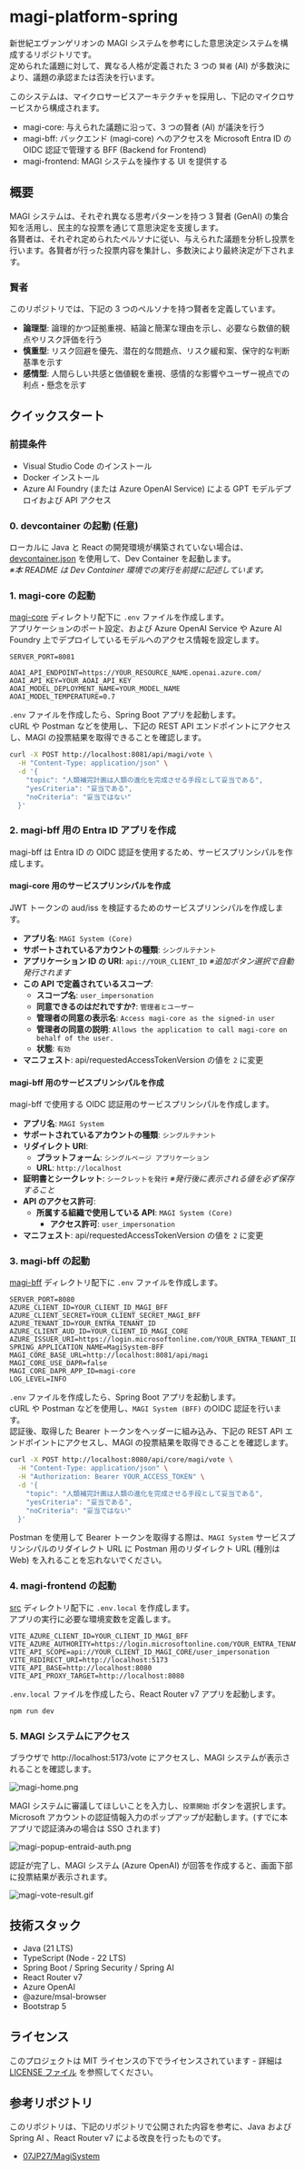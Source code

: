 # magi-platform-spring

新世紀エヴァンゲリオンの MAGI システムを参考にした意思決定システムを構成するリポジトリです。  
定められた議題に対して、異なる人格が定義された 3 つの `賢者` (AI) が多数決により、議題の承認または否決を行います。  

このシステムは、マイクロサービスアーキテクチャを採用し、下記のマイクロサービスから構成されます。  

- magi-core: 与えられた議題に沿って、3 つの賢者 (AI) が議決を行う
- magi-bff: バックエンド (magi-core) へのアクセスを Microsoft Entra ID の OIDC 認証で管理する BFF (Backend for Frontend)
- magi-frontend: MAGI システムを操作する UI を提供する

## 概要

MAGI システムは、それぞれ異なる思考パターンを持つ 3 賢者 (GenAI) の集合知を活用し、民主的な投票を通じて意思決定を支援します。  
各賢者は、それぞれ定められたペルソナに従い、与えられた議題を分析し投票を行います。各賢者が行った投票内容を集計し、多数決により最終決定が下されます。

### 賢者

このリポジトリでは、下記の 3 つのペルソナを持つ賢者を定義しています。  

- **論理型**: 論理的かつ証拠重視、結論と簡潔な理由を示し、必要なら数値的観点やリスク評価を行う
- **慎重型**: リスク回避を優先、潜在的な問題点、リスク緩和案、保守的な判断基準を示す
- **感情型**: 人間らしい共感と価値観を重視、感情的な影響やユーザー視点での利点・懸念を示す

## クイックスタート

### 前提条件

- Visual Studio Code のインストール
- Docker インストール
- Azure AI Foundry (または Azure OpenAI Service) による GPT モデルデプロイおよび API アクセス

### 0. devcontainer の起動 (任意)

ローカルに Java と React の開発環境が構築されていない場合は、[devcontainer.json](./.devcontainer/devcontainer.json) を使用して、Dev Container を起動します。  
_※本 README は Dev Container 環境での実行を前提に記述しています。_

### 1. magi-core の起動

[magi-core](./magi-core/) ディレクトリ配下に `.env` ファイルを作成します。  
アプリケーションのポート設定、および Azure OpenAI Service や Azure AI Foundry 上でデプロイしているモデルへのアクセス情報を設定します。

```text:magi-core/magi-core/.env
SERVER_PORT=8081

AOAI_API_ENDPOINT=https://YOUR_RESOURCE_NAME.openai.azure.com/
AOAI_API_KEY=YOUR_AOAI_API_KEY
AOAI_MODEL_DEPLOYMENT_NAME=YOUR_MODEL_NAME
AOAI_MODEL_TEMPERATURE=0.7
```

`.env` ファイルを作成したら、Spring Boot アプリを起動します。  
cURL や Postman などを使用し、下記の REST API エンドポイントにアクセスし、MAGI の投票結果を取得できることを確認します。  

```bash
curl -X POST http://localhost:8081/api/magi/vote \
  -H "Content-Type: application/json" \
  -d '{
    "topic": "人類補完計画は人類の進化を完成させる手段として妥当である",
    "yesCriteria": "妥当である",
    "noCriteria": "妥当ではない"
  }'
```

### 2. magi-bff 用の Entra ID アプリを作成

magi-bff は Entra ID の OIDC 認証を使用するため、サービスプリンシパルを作成します。  

#### magi-core 用のサービスプリンシパルを作成

JWT トークンの aud/iss を検証するためのサービスプリンシパルを作成します。  

- **アプリ名**: `MAGI System (Core)`
- **サポートされているアカウントの種類**: `シングルテナント`
- **アプリケーション ID の URI**: `api://YOUR_CLIENT_ID` _※追加ボタン選択で自動発行されます_
- **この API で定義されているスコープ**:
  - **スコープ名**: `user_impersonation`
  - **同意できるのはだれですか?**: `管理者とユーザー`
  - **管理者の同意の表示名**: `Access magi-core as the signed-in user`
  - **管理者の同意の説明**: `Allows the application to call magi-core on behalf of the user.`
  - **状態**: `有効`
- **マニフェスト**: api/requestedAccessTokenVersion の値を `2` に変更

#### magi-bff 用のサービスプリンシパルを作成

magi-bff で使用する OIDC 認証用のサービスプリンシパルを作成します。  

- **アプリ名**: `MAGI System`
- **サポートされているアカウントの種類**: `シングルテナント`
- **リダイレクト URI**:
  - **プラットフォーム**: `シングルページ アプリケーション`
  - **URL**: `http://localhost`
- **証明書とシークレット**: `シークレットを発行` _※発行後に表示される値を必ず保存すること_
- **API のアクセス許可**:
  - **所属する組織で使用している API**: `MAGI System (Core)`
    - **アクセス許可**: `user_impersonation`
- **マニフェスト**: api/requestedAccessTokenVersion の値を `2` に変更

### 3. magi-bff の起動

[magi-bff](./magi-bff/) ディレクトリ配下に `.env` ファイルを作成します。  

```text:magi-bff/magi-bff/.env
SERVER_PORT=8080
AZURE_CLIENT_ID=YOUR_CLIENT_ID_MAGI_BFF
AZURE_CLIENT_SECRET=YOUR_CLIENT_SECRET_MAGI_BFF
AZURE_TENANT_ID=YOUR_ENTRA_TENANT_ID
AZURE_CLIENT_AUD_ID=YOUR_CLIENT_ID_MAGI_CORE
AZURE_ISSUER_URI=https://login.microsoftonline.com/YOUR_ENTRA_TENANT_ID/v2.0
SPRING_APPLICATION_NAME=MagiSystem-BFF
MAGI_CORE_BASE_URL=http://localhost:8081/api/magi
MAGI_CORE_USE_DAPR=false
MAGI_CORE_DAPR_APP_ID=magi-core
LOG_LEVEL=INFO
```

`.env` ファイルを作成したら、Spring Boot アプリを起動します。  
cURL や Postman などを使用し、`MAGI System (BFF)` のOIDC 認証を行います。  
認証後、取得した Bearer トークンをヘッダーに組み込み、下記の REST API エンドポイントにアクセスし、MAGI の投票結果を取得できることを確認します。  

```bash
curl -X POST http://localhost:8080/api/core/magi/vote \
  -H "Content-Type: application/json" \
  -H "Authorization: Bearer YOUR_ACCESS_TOKEN" \
  -d '{
    "topic": "人類補完計画は人類の進化を完成させる手段として妥当である",
    "yesCriteria": "妥当である",
    "noCriteria": "妥当ではない"
  }'
```

Postman を使用して Bearer トークンを取得する際は、`MAGI System` サービスプリンシパルのリダイレクト URL に Postman 用のリダイレクト URL (種別は Web) を入れることを忘れないでください。  

### 4. magi-frontend の起動

[src](./magi-frontend/src/) ディレクトリ配下に `.env.local` を作成します。  
アプリの実行に必要な環境変数を定義します。  

```text:magi-frontend/src/.env.local
VITE_AZURE_CLIENT_ID=YOUR_CLIENT_ID_MAGI_BFF
VITE_AZURE_AUTHORITY=https://login.microsoftonline.com/YOUR_ENTRA_TENANT_ID
VITE_API_SCOPE=api://YOUR_CLIENT_ID_MAGI_CORE/user_impersonation
VITE_REDIRECT_URI=http://localhost:5173
VITE_API_BASE=http://localhost:8080
VITE_API_PROXY_TARGET=http://localhost:8080
```

`.env.local` ファイルを作成したら、React Router v7 アプリを起動します。  

```bash
npm run dev
```

### 5. MAGI システムにアクセス

ブラウザで http://localhost:5173/vote にアクセスし、MAGI システムが表示されることを確認します。  

![magi-home.png](./docs/images/magi-home.png)

MAGI システムに審議してほしいことを入力し、`投票開始` ボタンを選択します。  
Microsoft アカウントの認証情報入力のポップアップが起動します。(すでに本アプリで認証済みの場合は SSO されます)

![magi-popup-entraid-auth.png](./docs/images/magi-popup-entraid-auth.png)

認証が完了し、MAGI システム (Azure OpenAI) が回答を作成すると、画面下部に投票結果が表示されます。  

![magi-vote-result.gif](./docs/images/magi-vote-result.gif)

## 技術スタック

- Java (21 LTS)
- TypeScript (Node - 22 LTS)
- Spring Boot / Spring Security / Spring AI
- React Router v7
- Azure OpenAI
- @azure/msal-browser
- Bootstrap 5

## ライセンス

このプロジェクトは MIT ライセンスの下でライセンスされています - 詳細は [LICENSE ファイル](./LICENSE) を参照してください。

## 参考リポジトリ

このリポジトリは、下記のリポジトリで公開された内容を参考に、Java および Spring AI 、React Router v7 による改良を行ったものです。  

- [07JP27/MagiSystem](https://github.com/07JP27/MagiSystem)
